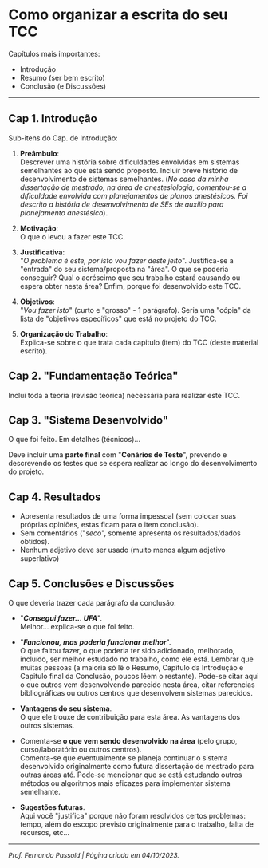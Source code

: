 <!-- title: Dicas Escrita do TCC -->

# Como organizar a escrita do seu TCC

Capítulos mais importantes:

* Introdução
* Resumo (ser bem escrito)
* Conclusão (e Discussões)

---

## Cap 1. Introdução

Sub-itens do Cap. de Introdução:

1. **Preâmbulo**:</br>
	Descrever uma história sobre dificuldades envolvidas em sistemas semelhantes ao que está sendo proposto.
	Incluir breve histório de desenvolvimento de sistemas semelhantes.
	(*No caso da minha dissertação de mestrado, na área de anestesiologia, comentou-se a dificuldade envolvida com planejamentos de planos anestésicos. Foi descrito a história de desenvolvimento de SEs de auxilio para planejamento anestésico*).

2. **Motivação**:</br>
    O que o levou a fazer este TCC.

3. **Justificativa**:</br>
    "*O problema é este, por isto vou fazer deste jeito*".
    Justifica-se a "entrada" do seu sistema/proposta na "área". O que se poderia conseguir? Qual o acréscimo que seu trabalho estará causando ou espera obter nesta área? Enfim, porque foi desenvolvido este TCC.

4. **Objetivos**:</br>
    "*Vou fazer isto*" (curto e "grosso" - 1 parágrafo).
    Seria uma "cópia" da lista de "objetivos específicos" que está no projeto do TCC.

5. **Organização do Trabalho**:</br>
    Explica-se sobre o que trata cada capitulo (item) do TCC (deste material escrito).

## Cap 2. "Fundamentação Teórica"

Inclui toda a teoria (revisão teórica) necessária para realizar este TCC.

## Cap 3. "Sistema Desenvolvido"

O que foi feito. Em detalhes (técnicos)...

Deve incluir uma **parte final** com "**Cenários de Teste**", prevendo e descrevendo os testes que se espera realizar ao longo do desenvolvimento do projeto.

## Cap 4. Resultados

* Apresenta resultados de uma forma impessoal (sem colocar suas próprias opiniões, estas ficam para o item conclusão).
* Sem comentários ("*seco*", somente apresenta os resultados/dados obtidos).
* Nenhum adjetivo deve ser usado (muito menos algum adjetivo superlativo)

## Cap 5. Conclusões e Discussões

O que deveria trazer cada parágrafo da conclusão:

* "***Consegui fazer... UFA***".</br> 
    Melhor... explica-se o que foi feito.

* "***Funcionou, mas poderia funcionar melhor***".</br>
    O que faltou fazer, o que poderia ter sido adicionado, melhorado, incluído, ser melhor estudado no trabalho, como ele está.
    Lembrar que muitas pessoas (a maioria só lê o Resumo, Capitulo da Introdução e Capitulo final da Conclusão, poucos lêem o restante).
    Pode-se citar aqui o que outros vem desenvolvendo parecido nesta área, citar referencias bibliográficas ou outros centros que desenvolvem sistemas parecidos. 

* **Vantagens do seu sistema**.</br>
    O que ele trouxe de contribuição para esta área. As vantagens dos outros sistemas.

* Comenta-se **o que vem sendo desenvolvido na área** (pelo grupo, curso/laboratório ou outros centros).</br>
    Comenta-se que eventualmente se planeja continuar o sistema desenvolvido originalmente como futura dissertação de mestrado para outras áreas até. Pode-se mencionar que se está estudando outros métodos ou algoritmos mais eficazes para implementar sistema semelhante.

* **Sugestões futuras**.</br>
    Aqui você "justifica" porque não foram resolvidos certos problemas: tempo, além do escopo previsto originalmente para o trabalho, falta de recursos, etc...

---

<font size="2">*Prof. Fernando Passold | Página criada em 04/10/2023.*</font>
